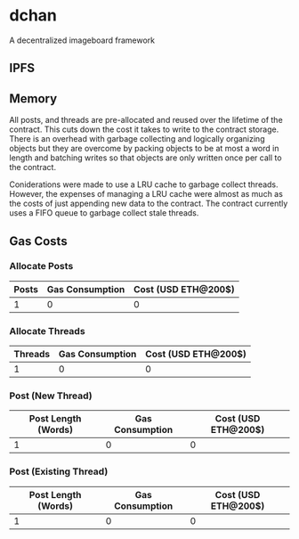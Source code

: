 # dchan

A decentralized imageboard framework

## IPFS

## Memory

All posts, and threads are pre-allocated and reused over the lifetime of the contract. This cuts 
down the cost it takes to write to the contract storage. There is an overhead with garbage collecting and logically organizing objects but they are overcome by packing objects to be at most a word in length and batching writes so that objects are only written once per call to the contract.

Coniderations were made to use a LRU cache to garbage collect threads. However, the expenses of managing a LRU cache were almost as much as the costs of just appending new data to the contract. The contract currently uses a FIFO queue to garbage collect stale threads.

## Gas Costs

### Allocate Posts

| Posts               | Gas Consumption     | Cost (USD ETH@200$) |
|---------------------|---------------------|---------------------|
|                   1 |                   0 |                   0 |

### Allocate Threads

| Threads             | Gas Consumption     | Cost (USD ETH@200$) |
|---------------------|---------------------|---------------------|
|                   1 |                   0 |                   0 |

### Post (New Thread)

| Post Length (Words) | Gas Consumption     | Cost (USD ETH@200$) |
|---------------------|---------------------|---------------------|
|                   1 |                   0 |                   0 |

### Post (Existing Thread)

| Post Length (Words) | Gas Consumption     | Cost (USD ETH@200$) |
|---------------------|---------------------|---------------------|
|                   1 |                   0 |                   0 |
